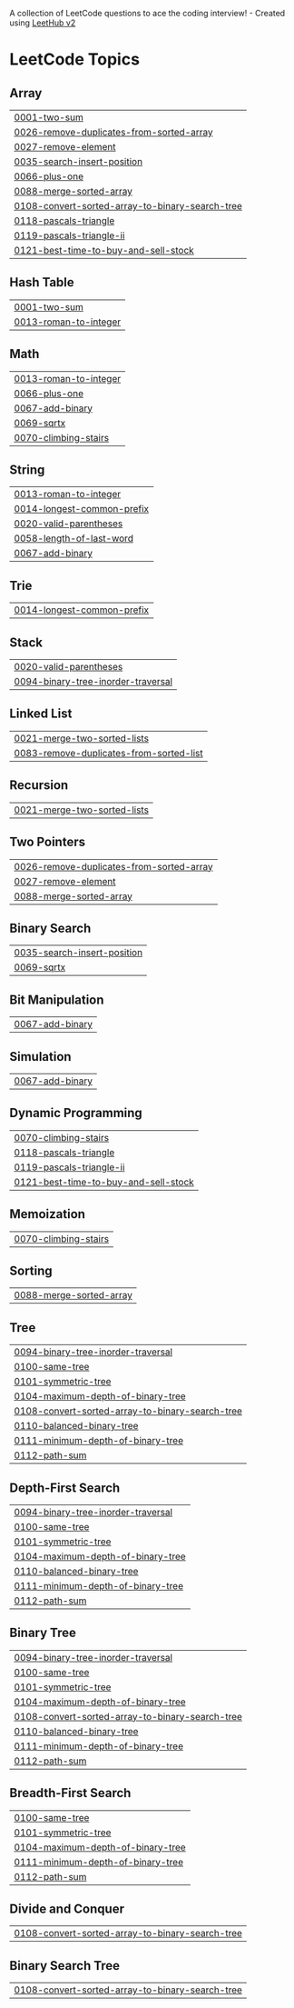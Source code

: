 A collection of LeetCode questions to ace the coding interview! - Created using [LeetHub v2](https://github.com/arunbhardwaj/LeetHub-2.0)
<!---LeetCode Topics Start-->
# LeetCode Topics
## Array
|  |
| ------- |
| [0001-two-sum](https://github.com/poojitha0930/Level_1/tree/master/0001-two-sum) |
| [0026-remove-duplicates-from-sorted-array](https://github.com/poojitha0930/Level_1/tree/master/0026-remove-duplicates-from-sorted-array) |
| [0027-remove-element](https://github.com/poojitha0930/Level_1/tree/master/0027-remove-element) |
| [0035-search-insert-position](https://github.com/poojitha0930/Level_1/tree/master/0035-search-insert-position) |
| [0066-plus-one](https://github.com/poojitha0930/Level_1/tree/master/0066-plus-one) |
| [0088-merge-sorted-array](https://github.com/poojitha0930/Level_1/tree/master/0088-merge-sorted-array) |
| [0108-convert-sorted-array-to-binary-search-tree](https://github.com/poojitha0930/Level_1/tree/master/0108-convert-sorted-array-to-binary-search-tree) |
| [0118-pascals-triangle](https://github.com/poojitha0930/Level_1/tree/master/0118-pascals-triangle) |
| [0119-pascals-triangle-ii](https://github.com/poojitha0930/Level_1/tree/master/0119-pascals-triangle-ii) |
| [0121-best-time-to-buy-and-sell-stock](https://github.com/poojitha0930/Level_1/tree/master/0121-best-time-to-buy-and-sell-stock) |
## Hash Table
|  |
| ------- |
| [0001-two-sum](https://github.com/poojitha0930/Level_1/tree/master/0001-two-sum) |
| [0013-roman-to-integer](https://github.com/poojitha0930/Level_1/tree/master/0013-roman-to-integer) |
## Math
|  |
| ------- |
| [0013-roman-to-integer](https://github.com/poojitha0930/Level_1/tree/master/0013-roman-to-integer) |
| [0066-plus-one](https://github.com/poojitha0930/Level_1/tree/master/0066-plus-one) |
| [0067-add-binary](https://github.com/poojitha0930/Level_1/tree/master/0067-add-binary) |
| [0069-sqrtx](https://github.com/poojitha0930/Level_1/tree/master/0069-sqrtx) |
| [0070-climbing-stairs](https://github.com/poojitha0930/Level_1/tree/master/0070-climbing-stairs) |
## String
|  |
| ------- |
| [0013-roman-to-integer](https://github.com/poojitha0930/Level_1/tree/master/0013-roman-to-integer) |
| [0014-longest-common-prefix](https://github.com/poojitha0930/Level_1/tree/master/0014-longest-common-prefix) |
| [0020-valid-parentheses](https://github.com/poojitha0930/Level_1/tree/master/0020-valid-parentheses) |
| [0058-length-of-last-word](https://github.com/poojitha0930/Level_1/tree/master/0058-length-of-last-word) |
| [0067-add-binary](https://github.com/poojitha0930/Level_1/tree/master/0067-add-binary) |
## Trie
|  |
| ------- |
| [0014-longest-common-prefix](https://github.com/poojitha0930/Level_1/tree/master/0014-longest-common-prefix) |
## Stack
|  |
| ------- |
| [0020-valid-parentheses](https://github.com/poojitha0930/Level_1/tree/master/0020-valid-parentheses) |
| [0094-binary-tree-inorder-traversal](https://github.com/poojitha0930/Level_1/tree/master/0094-binary-tree-inorder-traversal) |
## Linked List
|  |
| ------- |
| [0021-merge-two-sorted-lists](https://github.com/poojitha0930/Level_1/tree/master/0021-merge-two-sorted-lists) |
| [0083-remove-duplicates-from-sorted-list](https://github.com/poojitha0930/Level_1/tree/master/0083-remove-duplicates-from-sorted-list) |
## Recursion
|  |
| ------- |
| [0021-merge-two-sorted-lists](https://github.com/poojitha0930/Level_1/tree/master/0021-merge-two-sorted-lists) |
## Two Pointers
|  |
| ------- |
| [0026-remove-duplicates-from-sorted-array](https://github.com/poojitha0930/Level_1/tree/master/0026-remove-duplicates-from-sorted-array) |
| [0027-remove-element](https://github.com/poojitha0930/Level_1/tree/master/0027-remove-element) |
| [0088-merge-sorted-array](https://github.com/poojitha0930/Level_1/tree/master/0088-merge-sorted-array) |
## Binary Search
|  |
| ------- |
| [0035-search-insert-position](https://github.com/poojitha0930/Level_1/tree/master/0035-search-insert-position) |
| [0069-sqrtx](https://github.com/poojitha0930/Level_1/tree/master/0069-sqrtx) |
## Bit Manipulation
|  |
| ------- |
| [0067-add-binary](https://github.com/poojitha0930/Level_1/tree/master/0067-add-binary) |
## Simulation
|  |
| ------- |
| [0067-add-binary](https://github.com/poojitha0930/Level_1/tree/master/0067-add-binary) |
## Dynamic Programming
|  |
| ------- |
| [0070-climbing-stairs](https://github.com/poojitha0930/Level_1/tree/master/0070-climbing-stairs) |
| [0118-pascals-triangle](https://github.com/poojitha0930/Level_1/tree/master/0118-pascals-triangle) |
| [0119-pascals-triangle-ii](https://github.com/poojitha0930/Level_1/tree/master/0119-pascals-triangle-ii) |
| [0121-best-time-to-buy-and-sell-stock](https://github.com/poojitha0930/Level_1/tree/master/0121-best-time-to-buy-and-sell-stock) |
## Memoization
|  |
| ------- |
| [0070-climbing-stairs](https://github.com/poojitha0930/Level_1/tree/master/0070-climbing-stairs) |
## Sorting
|  |
| ------- |
| [0088-merge-sorted-array](https://github.com/poojitha0930/Level_1/tree/master/0088-merge-sorted-array) |
## Tree
|  |
| ------- |
| [0094-binary-tree-inorder-traversal](https://github.com/poojitha0930/Level_1/tree/master/0094-binary-tree-inorder-traversal) |
| [0100-same-tree](https://github.com/poojitha0930/Level_1/tree/master/0100-same-tree) |
| [0101-symmetric-tree](https://github.com/poojitha0930/Level_1/tree/master/0101-symmetric-tree) |
| [0104-maximum-depth-of-binary-tree](https://github.com/poojitha0930/Level_1/tree/master/0104-maximum-depth-of-binary-tree) |
| [0108-convert-sorted-array-to-binary-search-tree](https://github.com/poojitha0930/Level_1/tree/master/0108-convert-sorted-array-to-binary-search-tree) |
| [0110-balanced-binary-tree](https://github.com/poojitha0930/Level_1/tree/master/0110-balanced-binary-tree) |
| [0111-minimum-depth-of-binary-tree](https://github.com/poojitha0930/Level_1/tree/master/0111-minimum-depth-of-binary-tree) |
| [0112-path-sum](https://github.com/poojitha0930/Level_1/tree/master/0112-path-sum) |
## Depth-First Search
|  |
| ------- |
| [0094-binary-tree-inorder-traversal](https://github.com/poojitha0930/Level_1/tree/master/0094-binary-tree-inorder-traversal) |
| [0100-same-tree](https://github.com/poojitha0930/Level_1/tree/master/0100-same-tree) |
| [0101-symmetric-tree](https://github.com/poojitha0930/Level_1/tree/master/0101-symmetric-tree) |
| [0104-maximum-depth-of-binary-tree](https://github.com/poojitha0930/Level_1/tree/master/0104-maximum-depth-of-binary-tree) |
| [0110-balanced-binary-tree](https://github.com/poojitha0930/Level_1/tree/master/0110-balanced-binary-tree) |
| [0111-minimum-depth-of-binary-tree](https://github.com/poojitha0930/Level_1/tree/master/0111-minimum-depth-of-binary-tree) |
| [0112-path-sum](https://github.com/poojitha0930/Level_1/tree/master/0112-path-sum) |
## Binary Tree
|  |
| ------- |
| [0094-binary-tree-inorder-traversal](https://github.com/poojitha0930/Level_1/tree/master/0094-binary-tree-inorder-traversal) |
| [0100-same-tree](https://github.com/poojitha0930/Level_1/tree/master/0100-same-tree) |
| [0101-symmetric-tree](https://github.com/poojitha0930/Level_1/tree/master/0101-symmetric-tree) |
| [0104-maximum-depth-of-binary-tree](https://github.com/poojitha0930/Level_1/tree/master/0104-maximum-depth-of-binary-tree) |
| [0108-convert-sorted-array-to-binary-search-tree](https://github.com/poojitha0930/Level_1/tree/master/0108-convert-sorted-array-to-binary-search-tree) |
| [0110-balanced-binary-tree](https://github.com/poojitha0930/Level_1/tree/master/0110-balanced-binary-tree) |
| [0111-minimum-depth-of-binary-tree](https://github.com/poojitha0930/Level_1/tree/master/0111-minimum-depth-of-binary-tree) |
| [0112-path-sum](https://github.com/poojitha0930/Level_1/tree/master/0112-path-sum) |
## Breadth-First Search
|  |
| ------- |
| [0100-same-tree](https://github.com/poojitha0930/Level_1/tree/master/0100-same-tree) |
| [0101-symmetric-tree](https://github.com/poojitha0930/Level_1/tree/master/0101-symmetric-tree) |
| [0104-maximum-depth-of-binary-tree](https://github.com/poojitha0930/Level_1/tree/master/0104-maximum-depth-of-binary-tree) |
| [0111-minimum-depth-of-binary-tree](https://github.com/poojitha0930/Level_1/tree/master/0111-minimum-depth-of-binary-tree) |
| [0112-path-sum](https://github.com/poojitha0930/Level_1/tree/master/0112-path-sum) |
## Divide and Conquer
|  |
| ------- |
| [0108-convert-sorted-array-to-binary-search-tree](https://github.com/poojitha0930/Level_1/tree/master/0108-convert-sorted-array-to-binary-search-tree) |
## Binary Search Tree
|  |
| ------- |
| [0108-convert-sorted-array-to-binary-search-tree](https://github.com/poojitha0930/Level_1/tree/master/0108-convert-sorted-array-to-binary-search-tree) |
<!---LeetCode Topics End-->